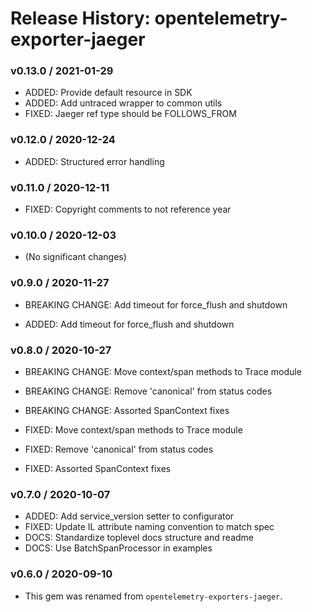 # Release History: opentelemetry-exporter-jaeger

### v0.13.0 / 2021-01-29

* ADDED: Provide default resource in SDK 
* ADDED: Add untraced wrapper to common utils 
* FIXED: Jaeger ref type should be FOLLOWS_FROM 

### v0.12.0 / 2020-12-24

* ADDED: Structured error handling 

### v0.11.0 / 2020-12-11

* FIXED: Copyright comments to not reference year 

### v0.10.0 / 2020-12-03

* (No significant changes)

### v0.9.0 / 2020-11-27

* BREAKING CHANGE: Add timeout for force_flush and shutdown 

* ADDED: Add timeout for force_flush and shutdown 

### v0.8.0 / 2020-10-27

* BREAKING CHANGE: Move context/span methods to Trace module 
* BREAKING CHANGE: Remove 'canonical' from status codes 
* BREAKING CHANGE: Assorted SpanContext fixes 

* FIXED: Move context/span methods to Trace module 
* FIXED: Remove 'canonical' from status codes 
* FIXED: Assorted SpanContext fixes 

### v0.7.0 / 2020-10-07

* ADDED: Add service_version setter to configurator 
* FIXED: Update IL attribute naming convention to match spec 
* DOCS: Standardize toplevel docs structure and readme 
* DOCS: Use BatchSpanProcessor in examples 

### v0.6.0 / 2020-09-10

* This gem was renamed from `opentelemetry-exporters-jaeger`.
